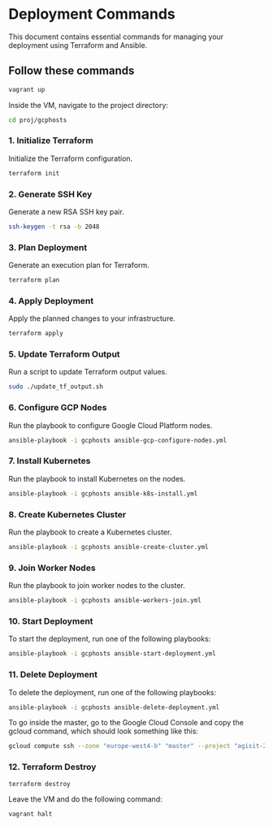 # Deployment Commands

This document contains essential commands for managing your deployment using Terraform and Ansible.

## Follow these commands

```bash
vagrant up
```

Inside the VM, navigate to the project directory:

```bash
cd proj/gcphosts
```

### 1. Initialize Terraform
Initialize the Terraform configuration.
```bash
terraform init
```

### 2. Generate SSH Key
Generate a new RSA SSH key pair.
```bash
ssh-keygen -t rsa -b 2048
```

### 3. Plan Deployment
Generate an execution plan for Terraform.
```bash
terraform plan
```

### 4. Apply Deployment
Apply the planned changes to your infrastructure.
```bash
terraform apply
```

### 5. Update Terraform Output
Run a script to update Terraform output values.
```bash
sudo ./update_tf_output.sh
```

### 6. Configure GCP Nodes
Run the playbook to configure Google Cloud Platform nodes.
```bash
ansible-playbook -i gcphosts ansible-gcp-configure-nodes.yml
```

### 7. Install Kubernetes
Run the playbook to install Kubernetes on the nodes.
```bash
ansible-playbook -i gcphosts ansible-k8s-install.yml
```

### 8. Create Kubernetes Cluster
Run the playbook to create a Kubernetes cluster.
```bash
ansible-playbook -i gcphosts ansible-create-cluster.yml
```

### 9. Join Worker Nodes
Run the playbook to join worker nodes to the cluster.
```bash
ansible-playbook -i gcphosts ansible-workers-join.yml
```

### 10. Start Deployment
To start the deployment, run one of the following playbooks:
```bash
ansible-playbook -i gcphosts ansible-start-deployment.yml
```

### 11. Delete Deployment
To delete the deployment, run one of the following playbooks:
```bash
ansible-playbook -i gcphosts ansible-delete-deployment.yml
```
To go inside the master, go to the Google Cloud Console and copy the gcloud command, which should look something like this:

```bash
gcloud compute ssh --zone "europe-west4-b" "master" --project "agisit-2425-website-99970"
```

### 12. Terraform Destroy
```bash
terraform destroy
```

Leave the VM and do the following command:
```bash
vagrant halt
```

